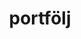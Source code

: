 ---
description: 
#lastmod: 2023-08-25
title: portfölj
featured_image: 
menus:
  main:
    name: Home
    weight: -1

---